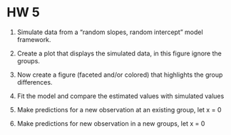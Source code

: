 HW 5
================

1.  Simulate data from a “random slopes, random intercept” model
    framework.

2.  Create a plot that displays the simulated data, in this figure
    ignore the groups.

3.  Now create a figure (faceted and/or colored) that highlights the
    group differences.

4.  Fit the model and compare the estimated values with simulated values

5.  Make predictions for a new observation at an existing group, let x =
    0

6.  Make predictions for new observation in a new groups, let x = 0
